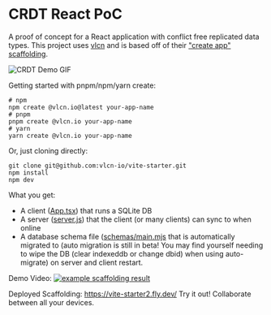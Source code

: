 # CRDT React PoC

A proof of concept for a React application with conflict free replicated data types. This project uses [vlcn](https://vlcn.io/) and is based off of their ["create app" scaffolding](https://vlcn.io/docs/js/first-app).

![CRDT Demo GIF](docs/crdt-demo.gif)


Getting started with pnpm/npm/yarn create:

```
# npm
npm create @vlcn.io@latest your-app-name
# pnpm
pnpm create @vlcn.io your-app-name
# yarn
yarn create @vlcn.io your-app-name
```

Or, just cloning directly:

```
git clone git@github.com:vlcn-io/vite-starter.git
npm install
npm dev
```

What you get:
- A client ([App.tsx](https://github.com/vlcn-io/vite-starter/blob/main/src/App.tsx)) that runs a SQLite DB
- A server ([server.js](https://github.com/vlcn-io/vite-starter/blob/main/server.js)) that the client (or many clients) can sync to when online
- A database schema file ([schemas/main.mjs](https://github.com/vlcn-io/vite-starter/blob/main/src/schemas/main.mjs) that is automatically migrated to (auto migration is still in beta! You may find yourself needing to wipe the DB (clear indexeddb or change dbid) when using auto-migrate) on server and client restart.


Demo Video: [![example scaffolding result](https://img.youtube.com/vi/QJBQLYmXReI/0.jpg)](https://www.youtube.com/watch?v=QJBQLYmXReI)

Deployed Scaffolding: https://vite-starter2.fly.dev/ Try it out! Collaborate between all your devices.
